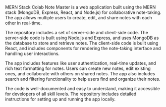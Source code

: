 MERN Stack Colab Note Master is a web application built using the MERN stack (MongoDB, Express, React, and Node.js) for collaborative note-taking. The app allows multiple users to create, edit, and share notes with each other in real-time.

The repository includes a set of server-side and client-side code. The server-side code is built using Node.js and Express, and uses MongoDB as the database to store and retrieve notes. The client-side code is built using React, and includes components for rendering the note-taking interface and handling user interactions.

The app includes features like user authentication, real-time updates, and rich text formatting for notes. Users can create new notes, edit existing ones, and collaborate with others on shared notes. The app also includes search and filtering functionality to help users find and organize their notes.

The code is well-documented and easy to understand, making it accessible for developers of all skill levels. The repository includes detailed instructions for setting up and running the app locally.

